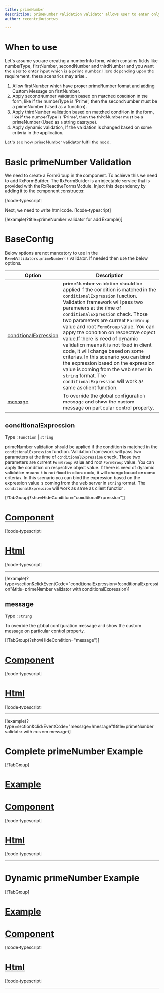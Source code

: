 ```yaml
---
title: primeNumber
description: primeNumber validation validator allows user to enter only the prime number.
author: rxcontributortwo

---
```

# When to use
Let's assume you are creating a numberInfo form, which contains fields like numberType, firstNumber, secondNumber and thirdNumber and you want the user to enter input which is a prime number. Here depending upon the requirement, these scenarios may arise..

1. Allow firstNumber which have proper primeNumber format and adding Custom Message on firstNumber.
2. Apply secondNumber validation based on matched condition in the form, like if the numberType is 'Prime', then the secondNumber must be a primeNumber (Used as a function).
3. Apply thirdNumber validation based on matched condition in the form, like if the numberType is 'Prime', then the thirdNumber must be a primeNumber (Used as a string datatype).
4. Apply dynamic validation, If the validation is changed based on some criteria in the application.

Let's see how primeNumber validator fulfil the need.

# Basic primeNumber Validation

We need to create a FormGroup in the component. To achieve this we need to add RxFormBuilder. The RxFormBuilder is an injectable service that is provided with the RxReactiveFormsModule. Inject this dependency by adding it to the component constructor.

[!code-typescript[](\assets\examples\reactive-form-validators\validators\primeNumber\add\prime-number-add.component.ts?type=section)]

Next, we need to write html code.
[!code-typescript[](\assets\examples\reactive-form-validators\validators\primeNumber\add\prime-number-add.component.html?type=section)]

[!example(?title=primeNumber validator for add Example)]
<app-primeNumber-add></app-primeNumber-add>

# BaseConfig
Below options are not mandatory to use in the `RxwebValidators.primeNumber()` validator. If needed then use the below options.

|Option | Description |
|--- | ---- |
|[conditionalExpression](#conditionalExpression) | primeNumber validation should be applied if the condition is matched in the `conditionalExpression` function. Validation framework will pass two parameters at the time of `conditionalExpression` check. Those two parameters are current `FormGroup` value and root `FormGroup` value. You can apply the condition on respective object value.If there is need of dynamic validation means it is not fixed in client code, it will change based on some criterias. In this scenario you can bind the expression based on the expression value is coming from the web server in `string` format. The `conditionalExpression` will work as same as client function. |
|[message](#message) | To override the global configuration message and show the custom message on particular control property. |

## conditionalExpression 
Type :  `Function`  |  `string` 

primeNumber validation should be applied if the condition is matched in the `conditionalExpression` function. Validation framework will pass two parameters at the time of `conditionalExpression` check. Those two parameters are current `FormGroup` value and root `FormGroup` value. You can apply the condition on respective object value.
If there is need of dynamic validation means it is not fixed in client code, it will change based on some criterias. In this scenario you can bind the expression based on the expression value is coming from the web server in `string` format. The `conditionalExpression` will work as same as client function.

[!TabGroup(?showHideCondition="conditionalExpression")]
# [Component](#tab\conditionalExpressionComponent)
[!code-typescript[](\assets\examples\reactive-form-validators\validators\primeNumber\conditionalExpression\prime-number-conditional-expressions.component.ts)]
# [Html](#tab\conditionalExpressionHtml)
[!code-typescript[](\assets\examples\reactive-form-validators\validators\primeNumber\conditionalExpression\prime-number-conditional-expressions.component.html)]
***

[!example(?type=section&clickEventCode="conditionalExpression=!conditionalExpression"&title=primeNumber validator with conditionalExpression)]
<app-primeNumber-conditionalExpression></app-primeNumber-conditionalExpression>

## message 
Type :  `string` 

To override the global configuration message and show the custom message on particular control property.

[!TabGroup(?showHideCondition="message")]
# [Component](#tab\messageComponent)
[!code-typescript[](\assets\examples\reactive-form-validators\validators\primeNumber\message\prime-number-message.component.ts)]
# [Html](#tab\messageHtml)
[!code-typescript[](\assets\examples\reactive-form-validators\validators\primeNumber\message\prime-number-message.component.html)]
***

[!example(?type=section&clickEventCode="message=!message"&title=primeNumber validator with custom message)]
<app-primeNumber-message></app-primeNumber-message>

# Complete primeNumber Example
[!TabGroup]
# [Example](#tab\completeexample)
<app-primeNumber-complete></app-primeNumber-complete>
# [Component](#tab\completecomponent)
[!code-typescript[](\assets\examples\reactive-form-validators\validators\primeNumber\complete\prime-number-complete.component.ts)]
# [Html](#tab\completehtml)
[!code-typescript[](\assets\examples\reactive-form-validators\validators\primeNumber\complete\prime-number-complete.component.html)]
***

# Dynamic primeNumber Example
[!TabGroup]
# [Example](#tab\dynamicexample)
<app-primeNumber-dynamic></app-primeNumber-dynamic>
# [Component](#tab\dynamiccomponent)
[!code-typescript[](\assets\examples\reactive-form-validators\validators\primeNumber\dynamic\prime-number-dynamic.component.ts)]
# [Html](#tab\dynamichtml)
[!code-typescript[](\assets\examples\reactive-form-validators\validators\primeNumber\dynamic\prime-number-dynamic.component.html)]
***
